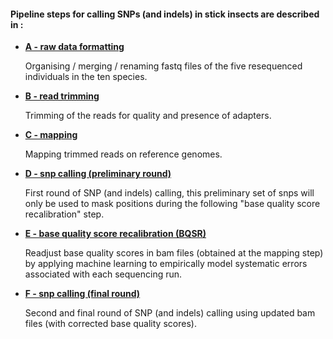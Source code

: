 
#### Pipeline steps for calling SNPs (and indels) in stick insects are described in :


* [**A - raw data formatting**](./A_raw_reads)

  Organising / merging / renaming fastq files of the five resequenced individuals in the ten species.

* [**B - read trimming**](./B_cleaned_reads)

  Trimming of the reads for quality and presence of adapters.

* [**C - mapping**](./C_mapping)

  Mapping trimmed reads on reference genomes.

* [**D - snp calling (preliminary round)**](./D_snp_calling_round0)

  First round of SNP (and indels) calling, this preliminary set of snps will only be used to mask positions during the following "base quality score recalibration" step. 

* [**E - base quality score recalibration (BQSR)**](./E_recalibration)

  Readjust base quality scores in bam files (obtained at the mapping step) by applying machine learning to empirically model systematic errors associated with each sequencing run.

* [**F - snp calling (final round)**](./F_snp_calling_round1)

  Second and final round of SNP (and indels) calling using updated bam files (with corrected base quality scores).
